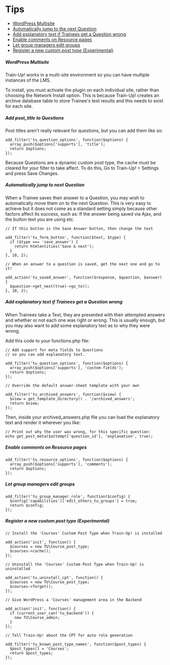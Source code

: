 Tips
====

* [WordPress Multisite](#wordpress-multisite)
* [Automatically jump to the next Question](#automatically-jump-to-the-next-question)
* [Add explanatory text if Trainees get a Question wrong](#add-explanatory-text-if-trainees-get-a-question-wrong)
* [Enable comments on Resource pages](#enable-comments-on-resource-pages)
* [Let group managers edit groups](#let-group-managers-edit-groups)
* [Register a new custom post type (Experimental)](register-a-new-custom-post-type-experimental)

##### WordPress Multisite
Train-Up! works in a multi-site environment so you can have multiple instances of the LMS.

To install, you must activate the plugin on each individual site, rather than choosing the Network Install option. This is because Train-Up! creates an archive database table to store Trainee's test results and this needs to exist for each site.

##### Add post_title to Questions

Post titles aren't really relevant for questions, but you can add them like so:

	add_filter('tu_question_options', function($options) {
	  array_push($options['supports'], 'title');
	  return $options;
	});

Because Questions are a dynamic custom post type, the cache must be cleared for your filter to take affect. To do this, Go to Train-Up! > Settings and press Save Changes.

##### Automatically jump to next Question
When a Trainee saves their answer to a Question, you may wish to automatically move them on to the next Question. This is very easy to achieve but it does not come as a standard setting simply because other factors affect its success, such as: If the answer being saved via Ajax, and the button text you are using etc.

	// If this button is the Save Answer button, then change the text

	add_filter('tu_form_button', function($text, $type) {
	  if ($type === 'save_answer') {
	    return htmlentities('Save & next');
	  }
	}, 10, 2);

	// When an answer to a question is saved, get the next one and go to it!

	add_action('tu_saved_answer', function($response, $question, $answer) {
	  $question->get_next(true)->go_to();
	}, 10, 2);

##### Add explanatory text if Trainees get a Question wrong

When Trainees take a Test, they are presented with their attempted answers and whether or not each one was right or wrong. This is usually enough, but you may also want to add some explanatory text as to why they were wrong.

Add this code to your functions.php file:

	// Add support for meta fields to Questions
	// so you can add explanatory text.

	add_filter('tu_question_options', function($options) {
	  array_push($options['supports'], 'custom-fields');
	  return $options;
	});

	// Override the default answer-sheet template with your own

	add_filter('tu_archived_answers', function($view) {
	  $view = get_template_directory() . '/archived_answers';
	  return $view;
	});

Then, inside your archived_answers.php file you can load the explanatory text and render it wherever you like:

	// Print out why the user was wrong, for this specific question:
	echo get_post_meta($attempt['question_id'], 'explanation', true);

##### Enable comments on Resource pages

	add_filter('tu_resource_options', function($options) {
	  array_push($options['supports'], 'comments');
	  return $options;
	});

##### Let group managers edit groups

	add_filter('tu_group_manager_role', function($config) {
	  $config['capabilities']['edit_others_tu_groups'] = true;
	  return $config;
	});

##### Register a new custom post type (Experimental)

	// Install the 'Courses' Custom Post Type when Train-Up! is installed

	add_action('init', function() {
	  $courses = new TU\Course_post_type;
	  $courses->cache();
	});

	// Uninstall the 'Courses' Custom Post Type when Train-Up! is uninstalled

	add_action('tu_uninstall_cpt', function() {
	  $courses = new TU\Course_post_type;
	  $courses->forget();
	});

	// Give WordPress a 'Courses' management area in the Backend

	add_action('init', function() {
	  if (current_user_can('tu_backend')) {
	    new TU\Course_admin;
	  }
	});

	// Tell Train-Up! about the CPT for auto role generation

	add_filter('tu_known_post_type_names', function($post_types) {
	  $post_types[] = 'Courses';
	  return $post_types;
	});